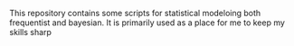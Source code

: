 This repository contains some scripts for statistical modeloing both frequentist and bayesian. It is primarily used as a place for me to keep my skills sharp

